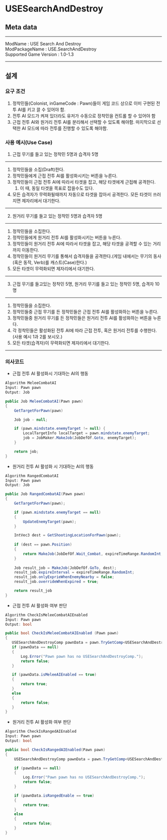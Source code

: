 # USESearchAndDestroy

## Meta data
---

ModName : USE Search And Destroy  
ModPackageName : USE.SearchAndDestroy  
Supported Game Version : 1.0-1.3  

---

## 설계  
### 요구 조건
1. 정착민들(Colonist, inGameCode : Pawn)들이 게임 코드 상으로 이미 구현된 전투 AI를 키고 끌 수 있어야 함.
2. 전투 AI 모드가 켜져 있더라도 유저가 수동으로 정착민을 컨트롤 할 수 있어야 함
3. 근접 전투 AI와 원거리 전투 AI를 분리해서 선택할 수 있도록 해야함. 마지막으로 선택한 AI 모드에 따라 전투를 진행할 수 있도록 해야함.

### 사용 예시(Use Case)
1. 근접 무기를 들고 있는 정착민 5명과 습격자 5명
---

1. 정착민들을 소집(Draft)한다.
2. 정착민들에게 근접 전투 AI를 활성화시키는 버튼을 누른다.
3. 정착민들이 근접 전투 AI에 따라서 타겟을 잡고, 해당 타겟에게 근접해 공격한다.
   1. 이 때, 동일 타겟을 목표로 잡을수도 있다.
4. 모든 습격자가 무력화될때까지 자동으로 타겟을 잡아서 공격한다. 모든 타겟이 쓰러지면 제자리에서 대기한다.

---
2. 원거리 무기를 들고 있는 정착민 5명과 습격자 5명
---

1. 정착민들을 소집한다.
2. 정착민들에게 원거리 전투 AI를 활성화시키는 버튼을 누른다.
3. 정착민들이 원거리 전투 AI에 따라서 타겟을 잡고, 해당 타겟을 공격할 수 있는 거리까지 이동한다.
4. 정착민들이 원거리 무기를 통해서 습격자들을 공격한다.(게임 내에서는 무기의 동사(혹은 동작, Verb)를 캐스트(Case)한다.)
5. 모든 타겟이 무력화되면 제자리에서 대기한다.

---
3. 근접 무기를 들고있는 정착민 5명, 원거리 무기를 들고 있는 정착민 5명, 습격자 10명
---

1. 정착민들을 소집한다.
2. 정착민들중 근접 무기를 든 정착민들은 근접 전투 AI를 활성화하는 버튼을 누른다.
3. 정착민들중 원거리 무기를 든 정착민들은 원거리 전투 AI를 활성화하는 버튼을 누른다.
4. 각 정착민들은 활성화된 전투 AI에 따라 근접 전투, 혹은 원거리 전투를 수행한다. (사용 예시 1과 2를 보시오.)
5. 모든 타겟(습격자)이 무력화되면 제자리에서 대기한다.

---

### 의사코드
- 근접 전투 AI 활성화시 기대하는 AI의 행동
```C#
Algorithm MeleeCombatAI
Input: Pawn pawn
Output: Job  

public Job MeleeCombatAI(Pawn pawn)
{
    GetTargetForPawn(pawn)

    Job job - null;

    if (pawn.mindstate.enemyTarget != null) {
        LocalTargetInfo localTarget = pawn.mindstate.enemyTarget;
        job = JobMaker.MakeJob(JobDefOf.Goto, enemyTarget);
    }

    return job;
}
```
- 원거리 전투 AI 활성화 시 기대하는 AI의 행동
```C#
Algorithm RangedCombatAI  
Input: Pawn pawn   
Output: Job  

public Job RangedCombatAI(Pawn pawn)
{
    GetTargetForPawn(pawn);

    if (pawn.mindstate.enemyTarget == null)
    {
        UpdateEnemyTarget(pawn);
    }

    IntVec3 dest = GetShootingLocationForPawn(pawn);
    
    if (dest == pawn.Position)
    {
        return MakeJob(JobDefOf.Wait_Combat, expireTimeRange.RandomInt, true);
    }
    
    Job result_job = MakeJob(JobDefOf.GoTo, dest);
    result_job.expireInterval = expireTimeRange.RandomInt;
    result_job.onlyExprieWhenEnemyNearby = false;
    result_job.overrideWhenExpired = true;

    return result_job  
}
```
- 근접 전투 AI 활성화 여부 판단
```C#
Algorithm CheckIsMeleeCombatAIEnabled
Input: Pawn pawn
Output: bool 

public bool CheckIsMeleeCombatAIEnabled (Pawn pawn)
{
   USESearchAndDestroyComp pawnData = pawn.TryGetComp<USESearchAndDestroyComp>();
   if (pawnData == null)
   {
       Log.Error("Pawn pawn has no USESearchAndDestroyComp.");
       return false;
   }

   if (pawnData.isMeleeAIEnabled == true)
   {
       return true;
   }
   else
   {
       return false;
   }
}
```
- 원거리 전투 AI 활성화 여부 판단  
```C#
Algorithm CheckIsRangedAIEnabled  
Input: Pawn pawn
Output: bool

public bool CheckIsRangedAIEnabled(Pawn pawn)
{
    USESearchAndDestroyComp pawnData = pawn.TryGetComp<USESearchAndDestroyComp>();

    if (pawnData == null)
    {
        Log.Error("Pawn pawn has no USESearchAndDestroyComp.");
        return false;
    }

    if (pawnData.isRangedEnable == true)
    {
        return true;
    }
    else
    {
        return false;
    }
}